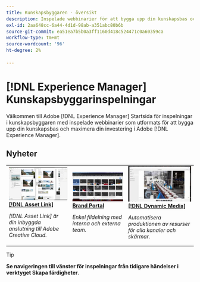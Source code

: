 ```yaml
---
title: Kunskapsbyggaren - översikt
description: Inspelade webbinarier för att bygga upp din kunskapsbas och maximera din investering i Adobe Experience Manager
exl-id: 2aa648cc-6a44-4d1d-98ab-a351abc80b6b
source-git-commit: ea51ea7b5b0a3ff1160d418c524471c0a60359ca
workflow-type: tm+mt
source-wordcount: '96'
ht-degree: 2%

---
```


# [!DNL Experience Manager] Kunskapsbyggarinspelningar

Välkommen till Adobe [!DNL Experience Manager] Startsida för inspelningar i kunskapsbyggaren med inspelade webbinarier som utformats för att bygga upp din kunskapsbas och maximera din investering i Adobe [!DNL Experience Manager].

## Nyheter

<table>
<tr>
  <td>
    <a href="https://experienceleague.adobe.com/en/docs/experience-manager-skill-builder/skill-builder/for-2020/asset-link">
      <img alt="[!DNL Asset Link]" src="assets/332127.jpeg" />
    </a>
    <div>
      <a href="https://experienceleague.adobe.com/en/docs/experience-manager-skill-builder/skill-builder/for-2020/asset-link">
    <strong>[!DNL Asset Link]</strong>
    </a>
    </div>
    <p>
    <em>[!DNL Asset Link] är din inbyggda anslutning till Adobe Creative Cloud.</em>
    <p>
  </td>
  <td>
    <a href="https://experienceleague.adobe.com/en/docs/experience-manager-skill-builder/skill-builder/for-2020/brand-portal">
    <img alt="Brand Portal" src="assets/332133.jpeg" />
    </a>
    <div>
    <a href="https://experienceleague.adobe.com/en/docs/experience-manager-skill-builder/skill-builder/for-2020/brand-portal">
    <strong>Brand Portal</strong>
    </a>
    </div>
    <p>
    <em>Enkel fildelning med interna och externa team.</em>
    </p>
  </td>
  <td>
    <a href="https://experienceleague.adobe.com/en/docs/experience-manager-skill-builder/skill-builder/for-2020/dynamic-media">
      <img alt="[!DNL Dynamic Media]" src="assets/332132.jpeg" />
    </a>
     <div>
      <a href="https://experienceleague.adobe.com/en/docs/experience-manager-skill-builder/skill-builder/for-2020/dynamic-media">
        <strong>[!DNL Dynamic Media]</strong>
      </a>
    </div>
    <p>
    <em>Automatisera produktionen av resurser för alla kanaler och skärmar.</em>
    <p>
  </td>
</tr>
</table>

>[!TIP]
>
>**Se navigeringen till vänster för inspelningar från tidigare händelser i verktyget Skapa färdigheter**.
